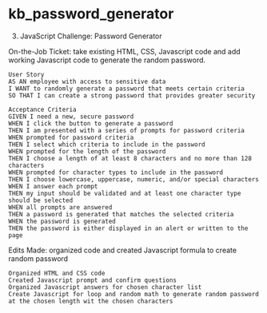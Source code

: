# kb_password_generator
3. JavaScript Challenge: Password Generator





On-the-Job Ticket: take existing HTML, CSS, Javascript code and add working Javascript code to generate the random password.

    User Story
    AS AN employee with access to sensitive data
    I WANT to randomly generate a password that meets certain criteria
    SO THAT I can create a strong password that provides greater security

    Acceptance Criteria
    GIVEN I need a new, secure password
    WHEN I click the button to generate a password
    THEN I am presented with a series of prompts for password criteria
    WHEN prompted for password criteria
    THEN I select which criteria to include in the password
    WHEN prompted for the length of the password
    THEN I choose a length of at least 8 characters and no more than 128 characters
    WHEN prompted for character types to include in the password
    THEN I choose lowercase, uppercase, numeric, and/or special characters
    WHEN I answer each prompt
    THEN my input should be validated and at least one character type should be selected
    WHEN all prompts are answered
    THEN a password is generated that matches the selected criteria
    WHEN the password is generated
    THEN the password is either displayed in an alert or written to the page

Edits Made: organized code and created Javascript formula to create random password

    Organized HTML and CSS code
    Created Javascript prompt and confirm questions
    Organized Javascript answers for chosen character list
    Create Javascript for loop and random math to generate random password at the chosen length wit the chosen characters